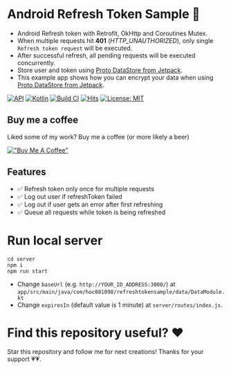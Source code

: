 # Android Refresh Token Sample :repeat_one:

- Android Refresh token with Retrofit, OkHttp and Coroutines Mutex.
- When multiple requests hit **401** (_HTTP_UNAUTHORIZED_), only single `Refresh token request` will be executed.
- After successful refresh, all pending requests will be executed concurrently.
- Store user and token using [Proto DataStore from Jetpack](https://developer.android.com/topic/libraries/architecture/datastore).
- This example app shows how you can encrypt your data when using [Proto DataStore from Jetpack](https://developer.android.com/topic/libraries/architecture/datastore).

[![API](https://img.shields.io/badge/API-23%2B-brightgreen.svg?style=flat)](https://android-arsenal.com/api?level=23)
[![Kotlin](https://img.shields.io/badge/kotlin-1.6.21-c711e1.svg?logo=kotlin)](http://kotlinlang.org)
[![Build CI](https://github.com/hoc081098/Refresh-Token-Sample/actions/workflows/build.yml/badge.svg)](https://github.com/hoc081098/Refresh-Token-Sample/actions/workflows/build.yml)
[![Hits](https://hits.seeyoufarm.com/api/count/incr/badge.svg?url=https%3A%2F%2Fgithub.com%2Fhoc081098%2FRefresh-Token-Sample&count_bg=%2379C83D&title_bg=%23555555&icon=&icon_color=%23E7E7E7&title=hits&edge_flat=false)](https://hits.seeyoufarm.com)
[![License: MIT](https://img.shields.io/badge/License-MIT-purple.svg)](https://opensource.org/licenses/MIT)

## Buy me a coffee
Liked some of my work? Buy me a coffee (or more likely a beer)

[!["Buy Me A Coffee"](https://cdn.buymeacoffee.com/buttons/default-orange.png)](https://www.buymeacoffee.com/hoc081098)

## Features

- ✅ Refresh token only once for multiple requests
- ✅ Log out user if refreshToken failed
- ✅ Log out if user gets an error after first refreshing
- ✅ Queue all requests while token is being refreshed

# Run local server
```
cd server
npm i
npm run start
```

- Change `baseUrl` (e.g. `http://YOUR_ID_ADDRESS:3000/`) at `app/src/main/java/com/hoc081098/refreshtokensample/data/DataModule.kt`
- Change `expiresIn` (default value is 1 minute) at `server/routes/index.js`.

# Find this repository useful? ❤️

Star this repository and follow me for next creations! Thanks for your support 💗💗.
